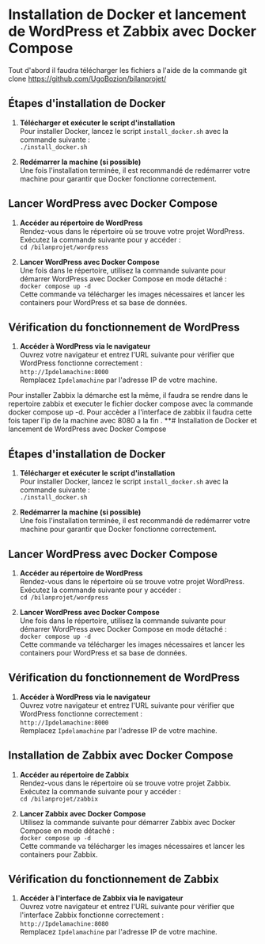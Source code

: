 # Installation de Docker et lancement de WordPress et Zabbix avec Docker Compose

Tout d'abord il faudra télécharger les fichiers a l'aide de la commande git clone https://github.com/UgoBozion/bilanprojet/

## Étapes d'installation de Docker
1. **Télécharger et exécuter le script d'installation**  
   Pour installer Docker, lancez le script `install_docker.sh` avec la commande suivante :  
   `./install_docker.sh`

2. **Redémarrer la machine (si possible)**  
   Une fois l'installation terminée, il est recommandé de redémarrer votre machine pour garantir que Docker fonctionne correctement.

## Lancer WordPress avec Docker Compose
1. **Accéder au répertoire de WordPress**  
   Rendez-vous dans le répertoire où se trouve votre projet WordPress. Exécutez la commande suivante pour y accéder :  
   `cd /bilanprojet/wordpress`

2. **Lancer WordPress avec Docker Compose**  
   Une fois dans le répertoire, utilisez la commande suivante pour démarrer WordPress avec Docker Compose en mode détaché :  
   `docker compose up -d`  
   Cette commande va télécharger les images nécessaires et lancer les containers pour WordPress et sa base de données.

## Vérification du fonctionnement de WordPress
1. **Accéder à WordPress via le navigateur**  
   Ouvrez votre navigateur et entrez l'URL suivante pour vérifier que WordPress fonctionne correctement :  
   `http://Ipdelamachine:8000`  
   Remplacez `Ipdelamachine` par l'adresse IP de votre machine.


Pour installer Zabbix la démarche est la même, il faudra se rendre dans le repertoire zabbix et executer le fichier docker compose avec la commande docker compose up -d. 
Pour accèder a l'interface de zabbix il faudra cette fois taper l'ip de la machine avec 8080 a la fin . **# Installation de Docker et lancement de WordPress avec Docker Compose

## Étapes d'installation de Docker
1. **Télécharger et exécuter le script d'installation**  
   Pour installer Docker, lancez le script `install_docker.sh` avec la commande suivante :  
   `./install_docker.sh`

2. **Redémarrer la machine (si possible)**  
   Une fois l'installation terminée, il est recommandé de redémarrer votre machine pour garantir que Docker fonctionne correctement.

## Lancer WordPress avec Docker Compose
1. **Accéder au répertoire de WordPress**  
   Rendez-vous dans le répertoire où se trouve votre projet WordPress. Exécutez la commande suivante pour y accéder :  
   `cd /bilanprojet/wordpress`

2. **Lancer WordPress avec Docker Compose**  
   Une fois dans le répertoire, utilisez la commande suivante pour démarrer WordPress avec Docker Compose en mode détaché :  
   `docker compose up -d`  
   Cette commande va télécharger les images nécessaires et lancer les containers pour WordPress et sa base de données.

## Vérification du fonctionnement de WordPress
1. **Accéder à WordPress via le navigateur**  
   Ouvrez votre navigateur et entrez l'URL suivante pour vérifier que WordPress fonctionne correctement :  
   `http://Ipdelamachine:8000`  
   Remplacez `Ipdelamachine` par l'adresse IP de votre machine.

## Installation de Zabbix avec Docker Compose

1. **Accéder au répertoire de Zabbix**  
   Rendez-vous dans le répertoire où se trouve votre projet Zabbix. Exécutez la commande suivante pour y accéder :  
   `cd /bilanprojet/zabbix`

2. **Lancer Zabbix avec Docker Compose**  
   Utilisez la commande suivante pour démarrer Zabbix avec Docker Compose en mode détaché :  
   `docker compose up -d`  
   Cette commande va télécharger les images nécessaires et lancer les containers pour Zabbix.

## Vérification du fonctionnement de Zabbix
1. **Accéder à l'interface de Zabbix via le navigateur**  
   Ouvrez votre navigateur et entrez l'URL suivante pour vérifier que l'interface Zabbix fonctionne correctement :  
   `http://Ipdelamachine:8080`  
   Remplacez `Ipdelamachine` par l'adresse IP de votre machine.

